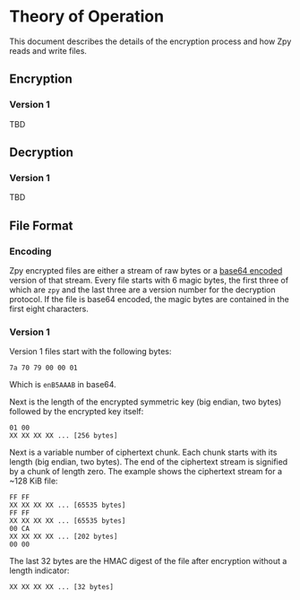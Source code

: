 # Theory of Operation

This document describes the details of the encryption process and how Zpy reads and write files.

## Encryption

### Version 1

TBD

## Decryption

### Version 1

TBD

## File Format

### Encoding

Zpy encrypted files are either a stream of raw bytes or a [base64 encoded](https://tools.ietf.org/html/rfc3548)
version of that stream. Every file starts with 6 magic bytes, the first three of which are `zpy` and the last
three are a version number for the decryption protocol. If the file is base64 encoded, the magic bytes are
contained in the first eight characters.

### Version 1

Version 1 files start with the following bytes:

    7a 70 79 00 00 01

Which is `enB5AAAB` in base64.

Next is the length of the encrypted symmetric key (big endian, two bytes) followed by the encrypted key itself:

    01 00
    XX XX XX XX ... [256 bytes]

Next is a variable number of ciphertext chunk. Each chunk starts with its length (big endian, two bytes). The
end of the ciphertext stream is signified by a chunk of length zero. The example shows the ciphertext stream
for a ~128 KiB file:

    FF FF
    XX XX XX XX ... [65535 bytes]
    FF FF
    XX XX XX XX ... [65535 bytes]
    00 CA
    XX XX XX XX ... [202 bytes]
    00 00

The last 32 bytes are the HMAC digest of the file after encryption without a length indicator:

    XX XX XX XX ... [32 bytes]
